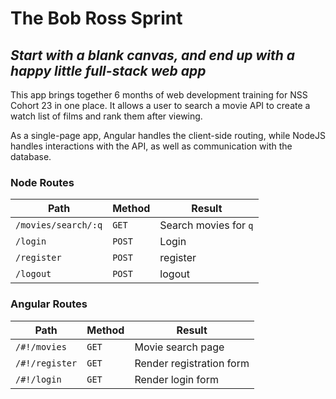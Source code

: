 # The Bob Ross Sprint

## _Start with a blank canvas, and end up with a happy little full-stack web app_

This app brings together 6 months of web development training for NSS Cohort 23 in one place. It allows a user to search a movie API to create a watch list of films and rank them after viewing.

As a single-page app, Angular handles the client-side routing, while NodeJS handles interactions with the API, as well as communication with the database.

### Node Routes

| Path | Method | Result |
| ---- | ------ | ------ |
| `/movies/search/:q` | `GET` | Search movies for `q` |
| `/login` | `POST` | Login |
| `/register` | `POST` | register |
| `/logout` | `POST` | logout |

### Angular Routes

| Path | Method | Result |
| ---- | ------ | ------ |
| `/#!/movies` | `GET` | Movie search page |
| `/#!/register` | `GET` | Render registration form |
| `/#!/login` | `GET` | Render login form |